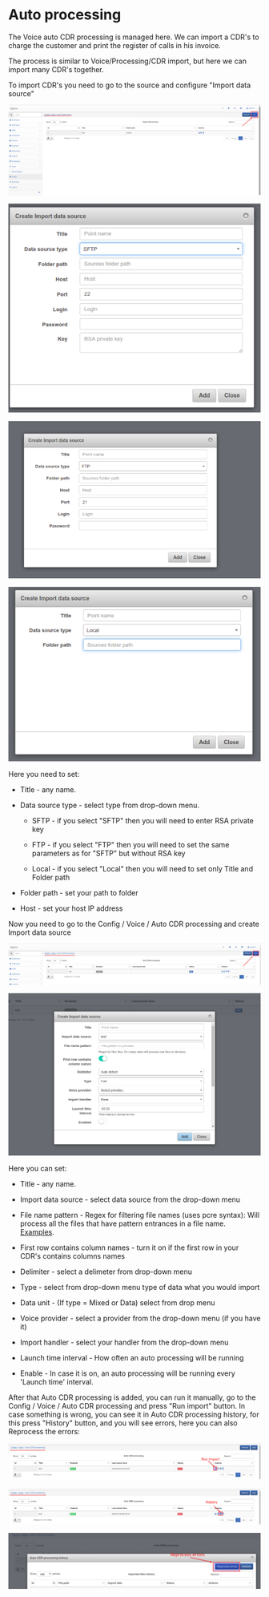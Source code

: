 Auto processing
==========

The Voice auto CDR processing is managed here. We can import a CDR's to charge the customer and print the register of calls in his invoice.

The process is similar to Voice/Processing/CDR import, but here we can import many CDR's together.

To import CDR's you need to go to the source and configure "Import data source"

![Import](1.png)

![Import](9.png)

![Import](2.png)

![Import](8.png)

Here you need to set:

  * Title - any name.

  * Data source type - select type from drop-down menu.

    * SFTP - if you select "SFTP" then you will need to enter RSA private key

    * FTP - if you select "FTP" then you will need to set the same parameters as for "SFTP" but without RSA key

    * Local - if you select "Local" then you will need to set only Title and Folder path

  * Folder path - set your path to folder

  * Host - set your host IP address

Now you need to go to the Config / Voice / Auto CDR processing and create Import data source

![Import](3.png)

![Import](4.png)

Here you can set:

  * Title - any name.

  * Import data source - select data source from the drop-down menu

  * File name pattern - Regex for filtering file names (uses pcre syntax):
    Will process all the files that have pattern entrances in a file name. [Examples](voice/auto_cdr_processing/examples/examples.md).

  * First row contains column names - turn it on if the first row in your CDR's contains columns names

  * Delimiter - select a delimeter from drop-down menu

  * Type - select from drop-down menu type of data what you would import

  * Data unit - (If type = Mixed or Data) select from drop menu

  * Voice provider - select a provider from the drop-down menu (if you have it)

  * Import handler - select your handler from the drop-down menu

  * Launch time interval - How often an auto processing will be running

  * Enable - In case it is on, an auto processing will be running every 'Launch time' interval.

After that Auto CDR processing is added, you can run it manually, go to the Config / Voice / Auto CDR processing and press "Run import" button.
In case something is wrong, you can see it in Auto CDR processing history, for this press "History" button, and you will see errors, here you can also Reprocess the errors:

![Import](5.png)

![Import](6.png)

![Import](7.png)
